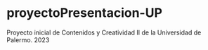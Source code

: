 # proyectoPresentacion-UP
Proyecto inicial de Contenidos y Creatividad II de la Universidad de Palermo. 2023
